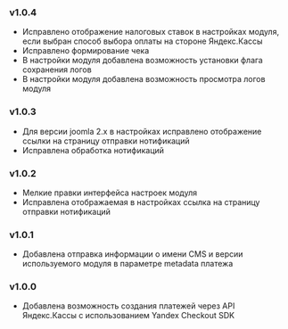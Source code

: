 ### v1.0.4
* Исправлено отображение налоговых ставок в настройках модуля, если выбран способ выбора оплаты на стороне Яндекс.Кассы
* Исправлено формирование чека
* В настройки модуля добавлена возможность установки флага сохранения логов
* В настройки модуля добавлена возможность просмотра логов модуля

### v1.0.3
* Для версии joomla 2.x в настройках исправлено отображение ссылки на страницу отправки нотификаций
* Исправлена обработка нотификаций

### v1.0.2
* Мелкие правки интерфейса настроек модуля
* Исправлена отображаемая в настройках ссылка на страницу отправки нотификаций

### v1.0.1
* Добавлена отправка информации о имени CMS и версии используемого модуля в параметре metadata платежа

### v1.0.0
* Добавлена возможность создания платежей через API Яндекс.Кассы с использованием Yandex Checkout SDK
